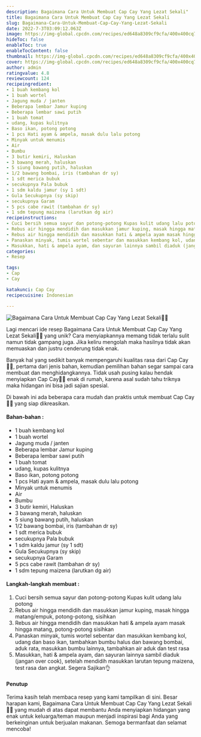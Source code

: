 ```yaml
---
description: Bagaimana Cara Untuk Membuat Cap Cay Yang Lezat Sekali"
title: Bagaimana Cara Untuk Membuat Cap Cay Yang Lezat Sekali
slug: Bagaimana-Cara-Untuk-Membuat-Cap-Cay-Yang-Lezat-Sekali
date: 2022-7-3T03:09:12.063Z
image: https://img-global.cpcdn.com/recipes/ed648a8309cf9cfa/400x400cq70/photo.jpg
hideToc: false
enableToc: true
enableTocContent: false
thumbnail: https://img-global.cpcdn.com/recipes/ed648a8309cf9cfa/400x400cq70/photo.jpg
cover: https://img-global.cpcdn.com/recipes/ed648a8309cf9cfa/400x400cq70/photo.jpg
author: admin
ratingvalue: 4.8
reviewcount: 124
recipeingredient:
- 1 buah kembang kol
- 1 buah wortel
- Jagung muda / janten
- Beberapa lembar Jamur kuping
- Beberapa lembar sawi putih
- 1 buah tomat
- udang, kupas kulitnya
- Baso ikan, potong potong
- 1 pcs Hati ayam & ampela, masak dulu lalu potong
- Minyak untuk menumis
- Air
- Bumbu
- 3 butir kemiri, Haluskan
- 3 bawang merah, haluskan
- 5 siung bawang putih, haluskan
- 1/2 bawang bombai, iris (tambahan dr sy)
- 1 sdt merica bubuk
- secukupnya Pala bubuk
- 1 sdm kaldu jamur (sy 1 sdt)
- Gula Secukupnya (sy skip)
- secukupnya Garam
- 5 pcs cabe rawit (tambahan dr sy)
- 1 sdm tepung maizena (larutkan dg air)
recipeinstructions:
- Cuci bersih semua sayur dan potong-potong Kupas kulit udang lalu potong
- Rebus air hingga mendidih dan masukkan jamur kuping, masak hingga matang/empuk, potong-potong, sisihkan
- Rebus air hingga mendidih dan masukkan hati & ampela ayam masak hingga matang, potong-potong sisihkan
- Panaskan minyak, tumis wortel sebentar dan masukkan kembang kol, udang dan baso ikan, tambahkan bumbu halus dan bawang bombai, aduk rata, masukkan bumbu lainnya, tambahkan air aduk dan test rasa
- Masukkan, hati & ampela ayam, dan sayuran lainnya sambil diaduk (jangan over cook), setelah mendidih masukkan larutan tepung maizena, test rasa dan angkat. Segera Sajikan👌
categories:
- Resep

tags:
- Cap
- Cay

katakunci: Cap Cay
recipecuisine: Indonesian

---
```


![Bagaimana Cara Untuk Membuat Cap Cay Yang Lezat Sekali👩‍🍳](https://img-global.cpcdn.com/recipes/ed648a8309cf9cfa/400x400cq70/photo.jpg)

Lagi mencari ide resep Bagaimana Cara Untuk Membuat Cap Cay Yang Lezat Sekali👩‍🍳 yang unik? Cara menyiapkannya memang tidak terlalu sulit namun tidak gampang juga. Jika keliru mengolah maka hasilnya tidak akan memuaskan dan justru cenderung tidak enak.

Banyak hal yang sedikit banyak mempengaruhi kualitas rasa dari Cap Cay👩‍🍳, pertama dari jenis bahan, kemudian pemilihan bahan segar sampai cara membuat dan menghidangkannya. Tidak usah pusing kalau hendak menyiapkan Cap Cay👩‍🍳 enak di rumah, karena asal sudah tahu triknya maka hidangan ini bisa jadi sajian spesial.

Di bawah ini ada beberapa cara mudah dan praktis untuk membuat Cap Cay👩‍🍳 yang siap dikreasikan.

<!--inarticleads1-->

#### Bahan-bahan :

- 1 buah kembang kol
- 1 buah wortel
- Jagung muda / janten
- Beberapa lembar Jamur kuping
- Beberapa lembar sawi putih
- 1 buah tomat
- udang, kupas kulitnya
- Baso ikan, potong potong
- 1 pcs Hati ayam & ampela, masak dulu lalu potong
- Minyak untuk menumis
- Air
- Bumbu
- 3 butir kemiri, Haluskan
- 3 bawang merah, haluskan
- 5 siung bawang putih, haluskan
- 1/2 bawang bombai, iris (tambahan dr sy)
- 1 sdt merica bubuk
- secukupnya Pala bubuk
- 1 sdm kaldu jamur (sy 1 sdt)
- Gula Secukupnya (sy skip)
- secukupnya Garam
- 5 pcs cabe rawit (tambahan dr sy)
- 1 sdm tepung maizena (larutkan dg air)

<!--inarticleads2-->

#### Langkah-langkah membuat :

1. Cuci bersih semua sayur dan potong-potong Kupas kulit udang lalu potong
1. Rebus air hingga mendidih dan masukkan jamur kuping, masak hingga matang/empuk, potong-potong, sisihkan
1. Rebus air hingga mendidih dan masukkan hati & ampela ayam masak hingga matang, potong-potong sisihkan
1. Panaskan minyak, tumis wortel sebentar dan masukkan kembang kol, udang dan baso ikan, tambahkan bumbu halus dan bawang bombai, aduk rata, masukkan bumbu lainnya, tambahkan air aduk dan test rasa
1. Masukkan, hati & ampela ayam, dan sayuran lainnya sambil diaduk (jangan over cook), setelah mendidih masukkan larutan tepung maizena, test rasa dan angkat. Segera Sajikan👌

#### Penutup

Terima kasih telah membaca resep yang kami tampilkan di sini. Besar harapan kami, Bagaimana Cara Untuk Membuat Cap Cay Yang Lezat Sekali👩‍🍳 yang mudah di atas dapat membantu Anda menyiapkan hidangan yang enak untuk keluarga/teman maupun menjadi inspirasi bagi Anda yang berkeinginan untuk berjualan makanan. Semoga bermanfaat dan selamat mencoba!